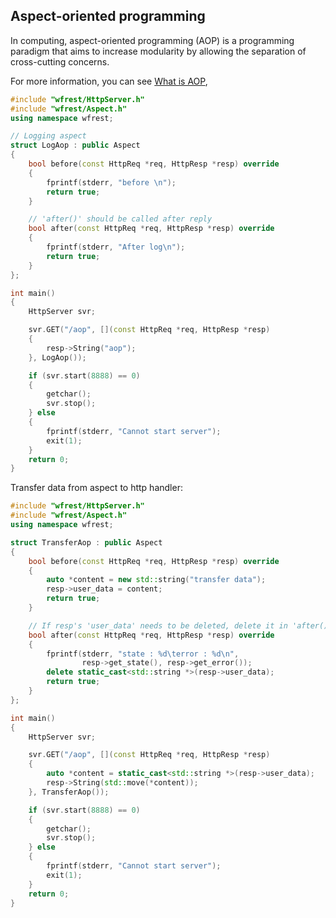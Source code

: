 ## Aspect-oriented programming

In computing, aspect-oriented programming (AOP) is a programming paradigm that aims to increase modularity by allowing the separation of cross-cutting concerns.

For more information, you can see [What is AOP](https://en.wikipedia.org/wiki/Aspect-oriented_programming),

```cpp
#include "wfrest/HttpServer.h"
#include "wfrest/Aspect.h"
using namespace wfrest;

// Logging aspect
struct LogAop : public Aspect
{
    bool before(const HttpReq *req, HttpResp *resp) override 
    {
        fprintf(stderr, "before \n");
        return true;
    }

    // 'after()' should be called after reply
    bool after(const HttpReq *req, HttpResp *resp) override
    {
        fprintf(stderr, "After log\n");
        return true;
    }
};

int main()
{
    HttpServer svr;

    svr.GET("/aop", [](const HttpReq *req, HttpResp *resp)
    {
        resp->String("aop");
    }, LogAop());

    if (svr.start(8888) == 0)
    {
        getchar();
        svr.stop();
    } else
    {
        fprintf(stderr, "Cannot start server");
        exit(1);
    }
    return 0;
}
```

Transfer data from aspect to http handler:

```cpp
#include "wfrest/HttpServer.h"
#include "wfrest/Aspect.h"
using namespace wfrest;

struct TransferAop : public Aspect
{
    bool before(const HttpReq *req, HttpResp *resp) override 
    {
        auto *content = new std::string("transfer data");
        resp->user_data = content;
        return true;
    }

    // If resp's 'user_data' needs to be deleted, delete it in 'after()'.
    bool after(const HttpReq *req, HttpResp *resp) override
    { 
        fprintf(stderr, "state : %d\terror : %d\n", 
                resp->get_state(), resp->get_error());
        delete static_cast<std::string *>(resp->user_data);
        return true;
    }
};

int main()
{
    HttpServer svr;

    svr.GET("/aop", [](const HttpReq *req, HttpResp *resp)
    {
        auto *content = static_cast<std::string *>(resp->user_data);
        resp->String(std::move(*content));
    }, TransferAop());

    if (svr.start(8888) == 0)
    {
        getchar();
        svr.stop();
    } else
    {
        fprintf(stderr, "Cannot start server");
        exit(1);
    }
    return 0;
}
```